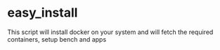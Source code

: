 # easy_install
This script will install docker on your system and will fetch the required containers, setup bench and apps
